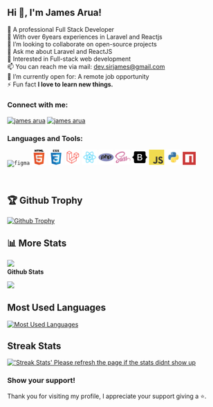 <h2> Hi 👋, I'm James Arua!</h2>

🔭 A professional Full Stack Developer <br>
🌱 With over 6years experiences in Laravel and Reactjs<br>
👯 I’m looking to collaborate on open-source projects<br>
💬 Ask me about Laravel and ReactJS<br>
🚩 Interested in Full-stack web development<br>
📫 You can reach me via mail: dev.sirjames@gmail.com<br>
🤔 I’m currently open for: A remote job opportunity<br>
⚡ Fun fact **I love to learn new things.**<br>

<h3>Connect with me:</h3>

<p align="left">
<a href="https://twitter.com/bossarua" target="blank"><img align="center" src="https://raw.githubusercontent.com/rahuldkjain/github-profile-readme-generator/master/src/images/icons/Social/twitter.svg" alt="james arua" height="30" width="40" /></a>
<a href="https://www.linkedin.com/in/james-arua-5391b4221/" target="blank"><img align="center" src="https://raw.githubusercontent.com/rahuldkjain/github-profile-readme-generator/master/src/images/icons/Social/linked-in-alt.svg" alt="james arua" height="30" width="40" /></a>
</p>

<h3>Languages and Tools:</h3>

  <div>
    <code><img height="35" src="https://www.vectorlogo.zone/logos/figma/figma-icon.svg" alt="figma"/></code>
    <code><img height="35" src="https://raw.githubusercontent.com/github/explore/80688e429a7d4ef2fca1e82350fe8e3517d3494d/topics/html/html.png"></code>
    <code><img height="35" src="https://raw.githubusercontent.com/github/explore/80688e429a7d4ef2fca1e82350fe8e3517d3494d/topics/css/css.png"></code>
    <code><img height="35" src="https://raw.githubusercontent.com/github/explore/80688e429a7d4ef2fca1e82350fe8e3517d3494d/topics/laravel/laravel.png"></code>
    <code><img height="35" src="https://raw.githubusercontent.com/github/explore/80688e429a7d4ef2fca1e82350fe8e3517d3494d/topics/react/react.png"></code>
    <code><img height="35" src="https://raw.githubusercontent.com/github/explore/80688e429a7d4ef2fca1e82350fe8e3517d3494d/topics/php/php.png"></code>
    <code><img height="35" src="https://raw.githubusercontent.com/github/explore/80688e429a7d4ef2fca1e82350fe8e3517d3494d/topics/sass/sass.png"></code>
    <code><img height="35" src="https://raw.githubusercontent.com/devicons/devicon/master/icons/bootstrap/bootstrap-plain.svg" alt="bootstrap"></code>
    <code><img height="35" src="https://raw.githubusercontent.com/github/explore/80688e429a7d4ef2fca1e82350fe8e3517d3494d/topics/javascript/javascript.png"></code>
    <code><img height="35" src="https://raw.githubusercontent.com/github/explore/80688e429a7d4ef2fca1e82350fe8e3517d3494d/topics/python/python.png"></code>
    <code><img height="30" src="https://raw.githubusercontent.com/github/explore/80688e429a7d4ef2fca1e82350fe8e3517d3494d/topics/npm/npm.png"></code>
  </div>
  <br/> <br/>


## 🏆 Github Trophy
  
<a href="https://sirjames.netlify.com">
<img alt="Github Trophy" src="https://github-profile-trophy.vercel.app/?username=sirjamesarua&theme=gruvbox">
</a>

## 📊 More Stats
  ![](https://komarev.com/ghpvc/?username=sirjamesarua&color=green) <br />
**Github Stats**
  
  <a href="https://sirjames.netlify.com">
  <img src="https://github-readme-stats.anuraghazra1.vercel.app/api?username=sirjamesarua&show_icons=true" />
</a>  
  
## Most Used Languages  
  
 <a href="https://sirjames.netlify.com">
<img alt="Most Used Languages" src="https://github-readme-stats.vercel.app/api/top-langs/?username=sirjamesarua&langs_count=5&theme=tokyonight">
</a>

## Streak Stats

<a href="https://sirjames.netlify.com">
<img alt="'Streak Stats' Please refresh the page if the stats didnt show up" src="https://github-readme-streak-stats.herokuapp.com/?user=sirjamesarua&theme=dark">
</a>


<h3>Show your support!</h3>
Thank you for visiting my profile, I appreciate your support giving a ⭐.
